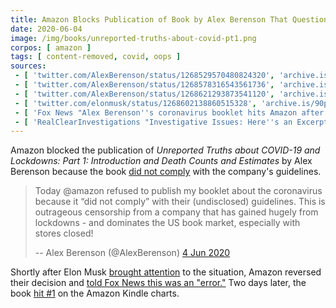 ```yaml
---
title: Amazon Blocks Publication of Book by Alex Berenson That Questions the COVID Lockdowns (Unblocked)
date: 2020-06-04
image: /img/books/unreported-truths-about-covid-pt1.png
corpos: [ amazon ]
tags: [ content-removed, covid, oops ]
sources:
 - [ 'twitter.com/AlexBerenson/status/1268529570480824320', 'archive.is/D50Ir' ]
 - [ 'twitter.com/AlexBerenson/status/1268578316543561736', 'archive.is/zw1OI' ]
 - [ 'twitter.com/AlexBerenson/status/1268621293873541120', 'archive.is/ZxCZL' ]
 - [ 'twitter.com/elonmusk/status/1268602138860515328', 'archive.is/90pBi' ]
 - [ 'Fox News "Alex Berenson''s coronavirus booklet hits Amazon after Elon Musk, others call out online retailer for ''censorship''" by Brian Flood (4 Jun 2020)', 'archive.vn/3YpeP' ]
 - [ 'RealClearInvestigations "Investigative Issues: Here''s an Excerpt From My Covid E-Book That Was Quarantined by Amazon" by Alex Berenson (4 Jun 2020)', 'archive.vn/xxBgh' ]
---
```


Amazon blocked the publication of _Unreported Truths about COVID-19 and
Lockdowns: Part 1: Introduction and Death Counts and Estimates_ by Alex
Berenson because the book [did not comply](notice.jpg) with the company's
guidelines.

> Today @amazon refused to publish my booklet about the coronavirus because it
> “did not comply” with their (undisclosed) guidelines. This is outrageous
> censorship from a company that has gained hugely from lockdowns - and
> dominates the US book market, especially with stores closed!
>
> -- Alex Berenson (@AlexBerenson) [4 Jun 2020](https://archive.is/zw1OI)

Shortly after Elon Musk [brought attention](http://archive.is/90pBi) to the
situation, Amazon reversed their decision and [told Fox News this was an
"error."](https://archive.vn/3YpeP#selection-1825.0-1825.109) Two days later,
the book [hit
#1](https://reclaimthenet.org/alex-berensons-lockdown-skeptic-book-rockets-top-of-kindle-charts/)
on the Amazon Kindle charts.
